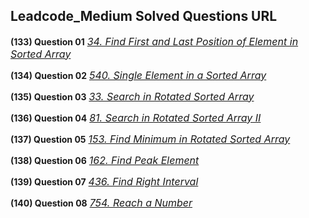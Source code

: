 ## Leadcode_Medium Solved Questions URL
 
**(133) Question 01** <a href="https://leetcode.com/problems/find-first-and-last-position-of-element-in-sorted-array/" target="_blank" style="font-size: 16px;dispaly:inline-block;">_34. Find First and Last Position of Element in Sorted Array_</a> <br/>
 
**(134) Question 02** <a href="https://leetcode.com/problems/single-element-in-a-sorted-array/submissions/" target="_blank" style="font-size: 16px;dispaly:inline-block;">_540. Single Element in a Sorted Array_</a> <br/>
 
**(135) Question 03** <a href="https://leetcode.com/problems/search-in-rotated-sorted-array/submissions/" target="_blank" style="font-size: 16px;dispaly:inline-block;">_33. Search in Rotated Sorted Array_</a> <br/>
 
**(136) Question 04** <a href="https://leetcode.com/problems/search-in-rotated-sorted-array-ii/submissions/925504232/" target="_blank" style="font-size: 16px;dispaly:inline-block;">_81. Search in Rotated Sorted Array II_</a> <br/>
 
**(137) Question 05** <a href="https://leetcode.com/problems/find-minimum-in-rotated-sorted-array/submissions/925539740/" target="_blank" style="font-size: 16px;dispaly:inline-block;">_153. Find Minimum in Rotated Sorted Array_</a> <br/> 
 
**(138) Question 06** <a href="https://leetcode.com/problems/find-peak-element/submissions/925566529/" target="_blank" style="font-size: 16px;dispaly:inline-block;">_162. Find Peak Element_</a> <br/> 
 
**(139) Question 07** <a href="https://leetcode.com/problems/find-right-interval/submissions/" target="_blank" style="font-size: 16px;dispaly:inline-block;">_436. Find Right Interval_</a> <br/>  
 
**(140) Question 08** <a href="https://leetcode.com/problems/reach-a-number/submissions/926246669/" target="_blank" style="font-size: 16px;dispaly:inline-block;">_754. Reach a Number_</a> <br/>  